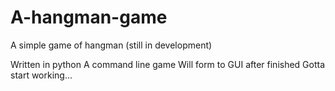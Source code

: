 # A-hangman-game
A simple game of hangman
(still in development)

Written in python
A command line game
Will form to GUI after finished
Gotta start working...
